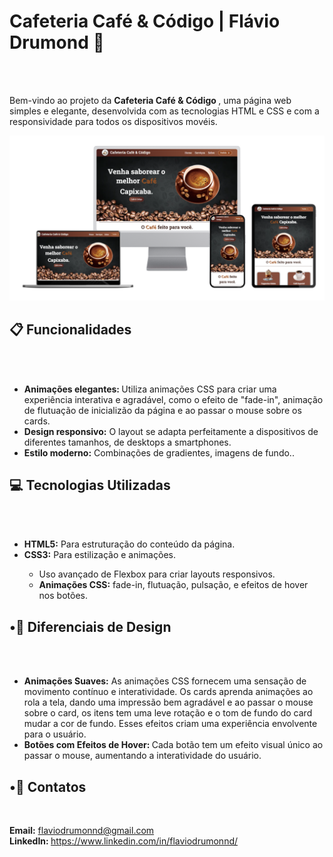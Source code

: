 <h1 align="left"><b>Cafeteria Café & Código | Flávio Drumond 🔗</b></h1>
<br>
<br>
<p>Bem-vindo ao projeto da <b>Cafeteria Café & Código </b>, uma página web simples e elegante, desenvolvida com as tecnologias HTML e CSS e com a responsividade para todos os dispositivos movéis.</p>

<img src="https://github.com/flaviodrummond/Cafeteria/blob/master/img/Mockup.png">

<h2 align="left"><b>📋 Funcionalidades </b></h2><br><br>

<ul>
  <li><b>Animações elegantes: </b>Utiliza animações CSS para criar uma experiência interativa e agradável, como o efeito de "fade-in", animação de flutuação de inicializão da página e ao passar o mouse sobre os cards.</li>
  <li><b>Design responsivo:</b> O layout se adapta perfeitamente a dispositivos de diferentes tamanhos, de desktops a smartphones.</li>
  <li><b>Estilo moderno:</b> Combinações de gradientes, imagens de fundo..</li>
</ul>

<h2 align="left"><b>💻 Tecnologias Utilizadas</b></h2><br><br> 

<ul>
  <li><b>HTML5:</b> Para estruturação do conteúdo da página.</li>
  <li><b>CSS3:</b> Para estilização e animações.</li>
  <ul>
  <li>Uso avançado de Flexbox para criar layouts responsivos.</li>
  <li><b>Animações CSS:</b> fade-in, flutuação, pulsação, e efeitos de hover nos botões.</li>
  </ul>
</ul>

<h2 align="left"><b>•🎨 Diferenciais de Design</b></h2><br><br>

<ul>
  <li><b>Animações Suaves:</b> As animações CSS fornecem uma sensação de movimento contínuo e interatividade. Os cards aprenda animações ao rola a tela, dando uma impressão bem agradável e ao passar o mouse sobre o card, os itens tem uma leve rotação e o tom de fundo do card mudar a cor de fundo. Esses efeitos criam uma experiência envolvente para o usuário.</li>
  <li><b>Botões com Efeitos de Hover: </b>Cada botão tem um efeito visual único ao passar o mouse, aumentando a interatividade do usuário.</li>
</ul>

<h2 align="left"><b>•📧 Contatos</b></h2> <br>


<b>Email:</b> <a href="mailto:flaviodrumonnd@gmail.com">flaviodrumonnd@gmail.com</a>
<br>
<b>LinkedIn: </b>https://www.linkedin.com/in/flaviodrumonnd/
